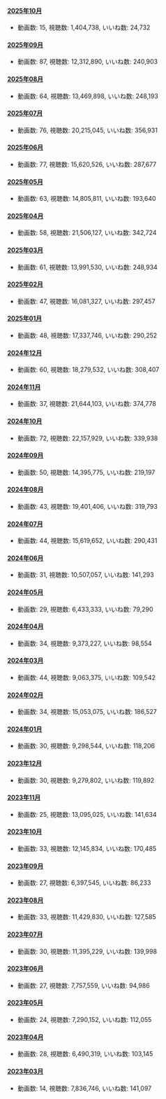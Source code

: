 #### [2025年10月](videos/202510 "wikilink")

-   動画数: 15, 視聴数: 1,404,738, いいね数: 24,732

#### [2025年09月](videos/202509 "wikilink")

-   動画数: 87, 視聴数: 12,312,890, いいね数: 240,903

#### [2025年08月](videos/202508 "wikilink")

-   動画数: 64, 視聴数: 13,469,898, いいね数: 248,193

#### [2025年07月](videos/202507 "wikilink")

-   動画数: 76, 視聴数: 20,215,045, いいね数: 356,931

#### [2025年06月](videos/202506 "wikilink")

-   動画数: 77, 視聴数: 15,620,526, いいね数: 287,677

#### [2025年05月](videos/202505 "wikilink")

-   動画数: 63, 視聴数: 14,805,811, いいね数: 193,640

#### [2025年04月](videos/202504 "wikilink")

-   動画数: 58, 視聴数: 21,506,127, いいね数: 342,724

#### [2025年03月](videos/202503 "wikilink")

-   動画数: 61, 視聴数: 13,991,530, いいね数: 248,934

#### [2025年02月](videos/202502 "wikilink")

-   動画数: 47, 視聴数: 16,081,327, いいね数: 297,457

#### [2025年01月](videos/202501 "wikilink")

-   動画数: 48, 視聴数: 17,337,746, いいね数: 290,252

#### [2024年12月](videos/202412 "wikilink")

-   動画数: 60, 視聴数: 18,279,532, いいね数: 308,407

#### [2024年11月](videos/202411 "wikilink")

-   動画数: 37, 視聴数: 21,644,103, いいね数: 374,778

#### [2024年10月](videos/202410 "wikilink")

-   動画数: 72, 視聴数: 22,157,929, いいね数: 339,938

#### [2024年09月](videos/202409 "wikilink")

-   動画数: 50, 視聴数: 14,395,775, いいね数: 219,197

#### [2024年08月](videos/202408 "wikilink")

-   動画数: 43, 視聴数: 19,401,406, いいね数: 319,793

#### [2024年07月](videos/202407 "wikilink")

-   動画数: 44, 視聴数: 15,619,652, いいね数: 290,431

#### [2024年06月](videos/202406 "wikilink")

-   動画数: 31, 視聴数: 10,507,057, いいね数: 141,293

#### [2024年05月](videos/202405 "wikilink")

-   動画数: 29, 視聴数: 6,433,333, いいね数: 79,290

#### [2024年04月](videos/202404 "wikilink")

-   動画数: 34, 視聴数: 9,373,227, いいね数: 98,554

#### [2024年03月](videos/202403 "wikilink")

-   動画数: 44, 視聴数: 9,063,375, いいね数: 109,542

#### [2024年02月](videos/202402 "wikilink")

-   動画数: 34, 視聴数: 15,053,075, いいね数: 186,527

#### [2024年01月](videos/202401 "wikilink")

-   動画数: 30, 視聴数: 9,298,544, いいね数: 118,206

#### [2023年12月](videos/202312 "wikilink")

-   動画数: 30, 視聴数: 9,279,802, いいね数: 119,892

#### [2023年11月](videos/202311 "wikilink")

-   動画数: 25, 視聴数: 13,095,025, いいね数: 141,634

#### [2023年10月](videos/202310 "wikilink")

-   動画数: 33, 視聴数: 12,145,834, いいね数: 170,485

#### [2023年09月](videos/202309 "wikilink")

-   動画数: 27, 視聴数: 6,397,545, いいね数: 86,233

#### [2023年08月](videos/202308 "wikilink")

-   動画数: 33, 視聴数: 11,429,830, いいね数: 127,585

#### [2023年07月](videos/202307 "wikilink")

-   動画数: 30, 視聴数: 11,395,229, いいね数: 139,998

#### [2023年06月](videos/202306 "wikilink")

-   動画数: 27, 視聴数: 7,757,559, いいね数: 94,986

#### [2023年05月](videos/202305 "wikilink")

-   動画数: 24, 視聴数: 7,290,152, いいね数: 112,055

#### [2023年04月](videos/202304 "wikilink")

-   動画数: 28, 視聴数: 6,490,319, いいね数: 103,145

#### [2023年03月](videos/202303 "wikilink")

-   動画数: 14, 視聴数: 7,836,746, いいね数: 141,097

